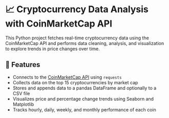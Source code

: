 # 📈 Cryptocurrency Data Analysis with CoinMarketCap API

This Python project fetches real-time cryptocurrency data using the CoinMarketCap API and performs data cleaning, analysis, and visualization to explore trends in price changes over time.

## 🚀 Features

- Connects to the [CoinMarketCap API](https://coinmarketcap.com/api/) using `requests`
- Collects data on the top 15 cryptocurrencies by market cap
- Stores and appends data to a pandas DataFrame and optionally to a CSV file
- Visualizes price and percentage change trends using Seaborn and Matplotlib
- Tracks hourly, daily, weekly, and monthly performance of each coin

